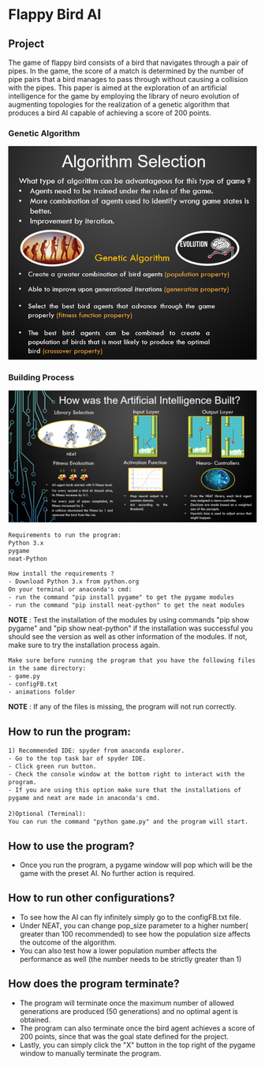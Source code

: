 # Flappy Bird AI

## Project

The game of flappy bird consists of a bird that
navigates through a pair of pipes. In the game, the score of
a match is determined by the number of pipe pairs that a bird
manages to pass through without causing a collision with the
pipes. This paper is aimed at the exploration of an artificial
intelligence for the game by employing the library of neuro
evolution of augmenting topologies for the realization of a genetic
algorithm that produces a bird AI capable of achieving a score
of 200 points.

### Genetic Algorithm

![Genetic Algorithm](Genetic_algo_ex.png)

### Building Process

![Building Flappy Bird AI](AI_building_Process.png)

```
Requirements to run the program:
Python 3.x
pygame
neat-Python
```

```
How install the requirements ?
- Download Python 3.x from python.org
On your terminal or anaconda's cmd:
- run the command "pip install pygame" to get the pygame modules
- run the command "pip install neat-python" to get the neat modules
```

**NOTE** : Test the installation of the modules by using commands "pip show pygame" and "pip show neat-python"
if the installation was successful you should see the version as well as other information of the modules.
If not, make sure to try the installation process again.

```
Make sure before running the program that you have the following files in the same directory:
- game.py
- configFB.txt
- animations folder
```

**NOTE** : If any of the files is missing, the program will not run correctly.

## How to run the program:

```
1) Recommended IDE: spyder from anaconda explorer.
- Go to the top task bar of spyder IDE.
- Click green run button.
- Check the console window at the bottom right to interact with the program.
- If you are using this option make sure that the installations of pygame and neat are made in anaconda's cmd.

2)Optional (Terminal):
You can run the command "python game.py" and the program will start.
```

## How to use the program?

- Once you run the program, a pygame window will pop which will be the game with the preset AI. No further action is required.

## How to run other configurations?

- To see how the AI can fly infinitely simply go to the configFB.txt file.
- Under NEAT, you can change pop_size parameter to a higher number( greater than 100 recommended) to see how the population
  size affects the outcome of the algorithm.
- You can also test how a lower population number affects the performance as well (the number needs to be strictly greater than 1)

## How does the program terminate?

- The program will terminate once the maximum number of allowed generations are produced (50 generations) and no
  optimal agent is obtained.
- The program can also terminate once the bird agent achieves a score of 200 points, since that was the goal state
  defined for the project.
- Lastly, you can simply click the "X" button in the top right of the pygame window to manually terminate the program.
